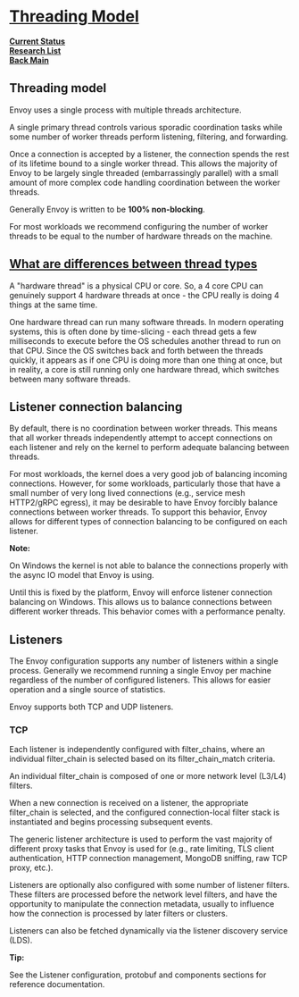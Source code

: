 # **[Threading Model](https://www.envoyproxy.io/docs/envoy/latest/intro/arch_overview/intro/threading_model)**

**[Current Status](../../../../development/status/weekly/current_status.md)**\
**[Research List](../../../research_list.md)**\
**[Back Main](../../../../README.md)**

## Threading model

Envoy uses a single process with multiple threads architecture.

A single primary thread controls various sporadic coordination tasks while some number of worker threads perform listening, filtering, and forwarding.

Once a connection is accepted by a listener, the connection spends the rest of its lifetime bound to a single worker thread. This allows the majority of Envoy to be largely single threaded (embarrassingly parallel) with a small amount of more complex code handling coordination between the worker threads.

Generally Envoy is written to be **100% non-blocking**.

For most workloads we recommend configuring the number of worker threads to be equal to the number of hardware threads on the machine.

## **[What are differences between thread types](https://stackoverflow.com/questions/5593328/software-threads-vs-hardware-threads)**

A "hardware thread" is a physical CPU or core. So, a 4 core CPU can genuinely support 4 hardware threads at once - the CPU really is doing 4 things at the same time.

One hardware thread can run many software threads. In modern operating systems, this is often done by time-slicing - each thread gets a few milliseconds to execute before the OS schedules another thread to run on that CPU. Since the OS switches back and forth between the threads quickly, it appears as if one CPU is doing more than one thing at once, but in reality, a core is still running only one hardware thread, which switches between many software threads.

## Listener connection balancing

By default, there is no coordination between worker threads. This means that all worker threads independently attempt to accept connections on each listener and rely on the kernel to perform adequate balancing between threads.

For most workloads, the kernel does a very good job of balancing incoming connections. However, for some workloads, particularly those that have a small number of very long lived connections (e.g., service mesh HTTP2/gRPC egress), it may be desirable to have Envoy forcibly balance connections between worker threads. To support this behavior, Envoy allows for different types of connection balancing to be configured on each listener.

**Note:**

On Windows the kernel is not able to balance the connections properly with the async IO model that Envoy is using.

Until this is fixed by the platform, Envoy will enforce listener connection balancing on Windows. This allows us to balance connections between different worker threads. This behavior comes with a performance penalty.

## Listeners

The Envoy configuration supports any number of listeners within a single process. Generally we recommend running a single Envoy per machine regardless of the number of configured listeners. This allows for easier operation and a single source of statistics.

Envoy supports both TCP and UDP listeners.

### TCP

Each listener is independently configured with filter_chains, where an individual filter_chain is selected based on its filter_chain_match criteria.

An individual filter_chain is composed of one or more network level (L3/L4) filters.

When a new connection is received on a listener, the appropriate filter_chain is selected, and the configured connection-local filter stack is instantiated and begins processing subsequent events.

The generic listener architecture is used to perform the vast majority of different proxy tasks that Envoy is used for (e.g., rate limiting, TLS client authentication, HTTP connection management, MongoDB sniffing, raw TCP proxy, etc.).

Listeners are optionally also configured with some number of listener filters. These filters are processed before the network level filters, and have the opportunity to manipulate the connection metadata, usually to influence how the connection is processed by later filters or clusters.

Listeners can also be fetched dynamically via the listener discovery service (LDS).

**Tip:**

See the Listener configuration, protobuf and components sections for reference documentation.

